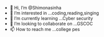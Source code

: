 - 👋 Hi, I’m @Shimonasinha
- 👀 I’m interested in ...coding,reading,singing 
- 🌱 I’m currently learning ...Cyber security
- 💞️ I’m looking to collaborate on ...GSCOC
- 📫 How to reach me ...college pes
<!---
Shimonasinha/Shimonasinha is a ✨ special ✨ repository because its `README.md` (this file) appears on your GitHub profile.
You can click the Preview link to take a look at your changes.
--->

